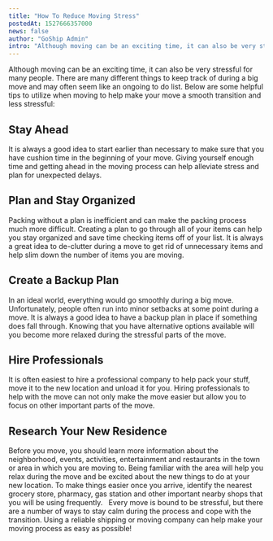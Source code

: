 ```yaml
---
title: "How To Reduce Moving Stress"
postedAt: 1527666357000
news: false
author: "GoShip Admin"
intro: "Although moving can be an exciting time, it can also be very stressful for many people. There are many different things to keep track of during a big move and may often seem like an ongoing to do list. Below are some helpful tips to utilize when moving to help make your move a smooth transition and less stressful: \n\nStay Ahead\n-\n\nIt is always a good idea to start earlier than necessary to make sure that you have cushion time in the beginning of your move. Giving yourself enough time and getting ahead in the"
---
```

Although moving can be an exciting time, it can also be very stressful for many people. There are many different things to keep track of during a big move and may often seem like an ongoing to do list. Below are some helpful tips to utilize when moving to help make your move a smooth transition and less stressful:  

Stay Ahead
----------

It is always a good idea to start earlier than necessary to make sure that you have cushion time in the beginning of your move. Giving yourself enough time and getting ahead in the moving process can help alleviate stress and plan for unexpected delays.  

Plan and Stay Organized
-----------------------

Packing without a plan is inefficient and can make the packing process much more difficult. Creating a plan to go through all of your items can help you stay organized and save time checking items off of your list. It is always a great idea to de-clutter during a move to get rid of unnecessary items and help slim down the number of items you are moving.  

Create a Backup Plan
--------------------

In an ideal world, everything would go smoothly during a big move. Unfortunately, people often run into minor setbacks at some point during a move. It is always a good idea to have a backup plan in place if something does fall through. Knowing that you have alternative options available will you become more relaxed during the stressful parts of the move.  

Hire Professionals
------------------

It is often easiest to hire a professional company to help pack your stuff, move it to the new location and unload it for you. Hiring professionals to help with the move can not only make the move easier but allow you to focus on other important parts of the move.  

Research Your New Residence
---------------------------

Before you move, you should learn more information about the neighborhood, events, activities, entertainment and restaurants in the town  or area in which you are moving to. Being familiar with the area will help you relax during the move and be excited about the new things to do at your new location. To make things easier once you arrive, identify the nearest grocery store, pharmacy, gas station and other important nearby shops that you will be using frequently.   Every move is bound to be stressful, but there are a number of ways to stay calm during the process and cope with the transition. Using a reliable shipping or moving company can help make your moving process as easy as possible!
